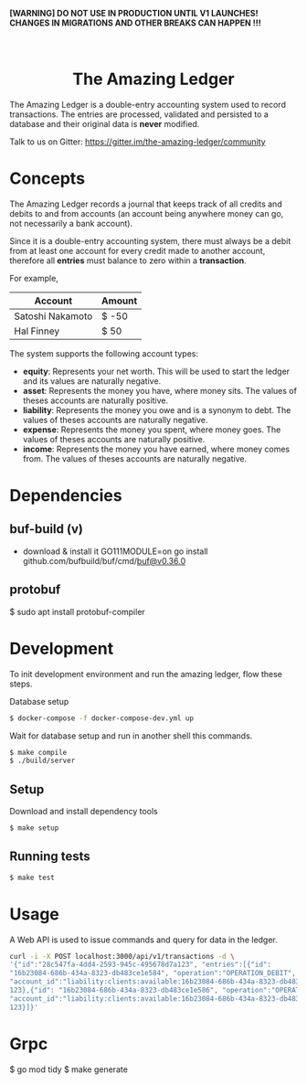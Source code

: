 <b>[WARNING] DO NOT USE IN PRODUCTION UNTIL V1 LAUNCHES! CHANGES IN MIGRATIONS AND OTHER BREAKS CAN HAPPEN !!!</b>

<h1 align="center">
  <br>
  The Amazing Ledger
</h1>

The Amazing Ledger is a double-entry accounting system used to record transactions. The entries are processed, validated and persisted to a database and their original data is **never** modified.

Talk to us on Gitter: https://gitter.im/the-amazing-ledger/community

# Concepts

The Amazing Ledger records a journal that keeps track of all credits and debits to and from accounts (an account being anywhere money can go, not necessarily a bank account).

Since it is a double-entry accounting system, there must always be a debit from at least one account for every credit made to another account, therefore all **entries** must balance to zero within a **transaction**.

For example,

| Account          | Amount |
|------------------|--------|
| Satoshi Nakamoto | $ -50  |
| Hal Finney       | $ 50   |

The system supports the following account types:
- **equity**: Represents your net worth. This will be used to start the ledger and its values are naturally negative.
- **asset**: Represents the money you have, where money sits. The values of theses accounts are naturally positive.
- **liability**: Represents the money you owe and is a synonym to debt. The values of theses accounts are naturally negative.
- **expense**: Represents the money you spent, where money goes. The values of theses accounts are naturally positive.
- **income**: Represents the money you have earned, where money comes from. The values of theses accounts are naturally negative.

# Dependencies
## buf-build (v)
- download & install it
GO111MODULE=on go install github.com/bufbuild/buf/cmd/buf@v0.36.0

## protobuf
$ sudo apt install protobuf-compiler

# Development

To init development environment and run the amazing ledger, flow these steps.

Database setup

```bash
$ docker-compose -f docker-compose-dev.yml up
```

Wait for database setup and run in another shell this commands.

```bash
$ make compile
$ ./build/server
```

## Setup

Download and install dependency tools

```bash
$ make setup
```

## Running tests

```bash
$ make test
```

# Usage

A Web API is used to issue commands and query for data in the ledger.

```bash
curl -i -X POST localhost:3000/api/v1/transactions -d \
'{"id":"28c547fa-4dd4-2593-945c-495678d7a123", "entries":[{"id":
"16b23084-686b-434a-8323-db483ce1e584", "operation":"OPERATION_DEBIT",
"account_id":"liability:clients:available:16b23084-686b-434a-8323-db483ce1e589", "version": 0, "amount":
123},{"id": "16b23084-686b-434a-8323-db483ce1e586", "operation":"OPERATION_CREDIT",
"account_id":"liability:clients:available:16b23084-686b-434a-8323-db483ce1e581", "version": 0, "amount":
123}]}'
```

# Grpc
$ go mod tidy
$ make generate